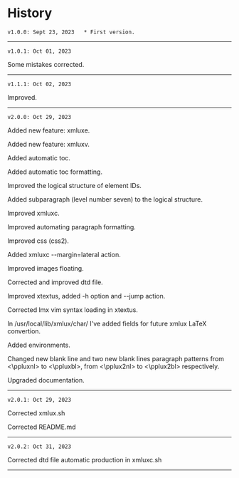 # History

	v1.0.0: Sept 23, 2023	* First version.
_______________

	v1.0.1: Oct 01, 2023	
Some mistakes corrected.
_______________

	v1.1.1: Oct 02, 2023	
Improved.
_______________


	v2.0.0: Oct 29, 2023

Added new feature: xmluxe.

Added new feature: xmluxv.

Added automatic toc.

Added automatic toc formatting.

Improved the logical structure of element IDs.

Added subparagraph (level number seven) to the logical structure.

Improved xmluxc.

Improved automating paragraph formatting.

Improved css (css2).

Added xmluxc --margin=lateral action.

Improved images floating.

Corrected and improved dtd file.

Improved xtextus, added -h option and --jump action.

Corrected lmx vim syntax loading in xtextus.

In /usr/local/lib/xmlux/char/ I've added fields for future xmlux LaTeX convertion.

Added environments.

Changed new blank line and two new blank lines paragraph patterns 
from <\ppluxnl> to <\ppluxbl>,
from <\pplux2nl> to <\pplux2bl>
respectively.

Upgraded documentation.
_______________


	v2.0.1: Oct 29, 2023

Corrected xmlux.sh

Corrected README.md
_______________


	v2.0.2: Oct 31, 2023

Corrected dtd file automatic production in xmluxc.sh
_______________


